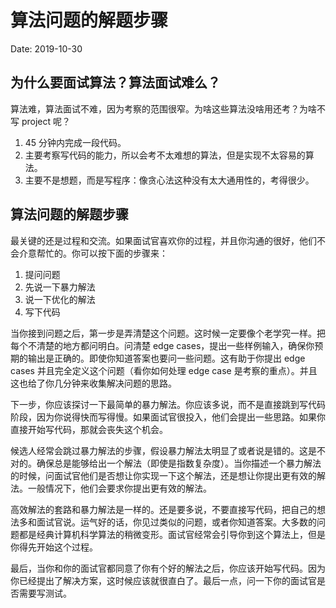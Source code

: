 # 算法问题的解题步骤

Date: 2019-10-30

## 为什么要面试算法？算法面试难么？

算法难，算法面试不难，因为考察的范围很窄。为啥这些算法没啥用还考？为啥不写 project 呢？

1. 45 分钟内完成一段代码。
2. 主要考察写代码的能力，所以会考不太难想的算法，但是实现不太容易的算法。
3. 主要不是想题，而是写程序：像贪心法这种没有太大通用性的，考得很少。

## 算法问题的解题步骤

最关键的还是过程和交流。如果面试官喜欢你的过程，并且你沟通的很好，他们不会介意帮忙的。你可以按下面的步骤来：

1. 提问问题
2. 先说一下暴力解法
3. 说一下优化的解法
4. 写下代码

当你接到问题之后，第一步是弄清楚这个问题。这时候一定要像个老学究一样。把每个不清楚的地方都问明白。问清楚 edge cases，提出一些样例输入，确保你预期的输出是正确的。即使你知道答案也要问一些问题。这有助于你提出 edge cases 并且完全定义这个问题（看你如何处理 edge case 是考察的重点）。并且这也给了你几分钟来收集解决问题的思路。

下一步，你应该探讨一下最简单的暴力解法。你应该多说，而不是直接跳到写代码阶段，因为你说得快而写得慢。如果面试官很投入，他们会提出一些思路。如果你直接开始写代码，那就会丧失这个机会。

候选人经常会跳过暴力解法的步骤，假设暴力解法太明显了或者说是错的。这是不对的。确保总是能够给出一个解法（即使是指数复杂度）。当你描述一个暴力解法的时候，问面试官他们是否想让你实现一下这个解法，还是想让你提出更有效的解法。一般情况下，他们会要求你提出更有效的解法。

高效解法的套路和暴力解法是一样的。还是要多说，不要直接写代码，把自己的想法多和面试官说。运气好的话，你见过类似的问题，或者你知道答案。大多数的问题都是经典计算机科学算法的稍微变形。面试官经常会引导你到这个算法上，但是你得先开始这个过程。

最后，当你和你的面试官都同意了你有个好的解法之后，你应该开始写代码。因为你已经提出了解决方案，这时候应该就很直白了。最后一点，问一下你的面试官是否需要写测试。
